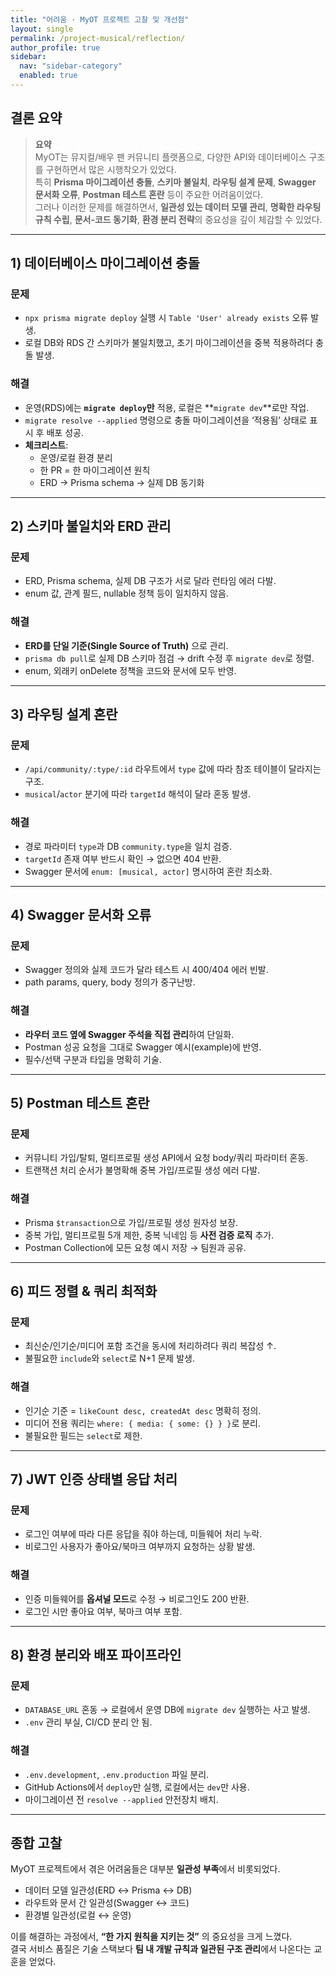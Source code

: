 ```yaml
---
title: "어려움 · MyOT 프로젝트 고찰 및 개선점"
layout: single
permalink: /project-musical/reflection/
author_profile: true
sidebar:
  nav: "sidebar-category"
  enabled: true
---
```


## 결론 요약

> **요약**  
> MyOT는 뮤지컬/배우 팬 커뮤니티 플랫폼으로, 다양한 API와 데이터베이스 구조를 구현하면서 많은 시행착오가 있었다.  
> 특히 **Prisma 마이그레이션 충돌**, **스키마 불일치**, **라우팅 설계 문제**, **Swagger 문서화 오류**, **Postman 테스트 혼란** 등이 주요한 어려움이었다.  
> 그러나 이러한 문제를 해결하면서, **일관성 있는 데이터 모델 관리**, **명확한 라우팅 규칙 수립**, **문서-코드 동기화**, **환경 분리 전략**의 중요성을 깊이 체감할 수 있었다.  

---

## 1) 데이터베이스 마이그레이션 충돌

### 문제
- `npx prisma migrate deploy` 실행 시 `Table 'User' already exists` 오류 발생.  
- 로컬 DB와 RDS 간 스키마가 불일치했고, 초기 마이그레이션을 중복 적용하려다 충돌 발생.

### 해결
- 운영(RDS)에는 **`migrate deploy`만** 적용, 로컬은 **`migrate dev`**로만 작업.  
- `migrate resolve --applied` 명령으로 충돌 마이그레이션을 ‘적용됨’ 상태로 표시 후 배포 성공.  
- **체크리스트**:  
  - 운영/로컬 환경 분리  
  - 한 PR = 한 마이그레이션 원칙  
  - ERD → Prisma schema → 실제 DB 동기화  

---

## 2) 스키마 불일치와 ERD 관리

### 문제
- ERD, Prisma schema, 실제 DB 구조가 서로 달라 런타임 에러 다발.  
- enum 값, 관계 필드, nullable 정책 등이 일치하지 않음.

### 해결
- **ERD를 단일 기준(Single Source of Truth)** 으로 관리.  
- `prisma db pull`로 실제 DB 스키마 점검 → drift 수정 후 `migrate dev`로 정렬.  
- enum, 외래키 onDelete 정책을 코드와 문서에 모두 반영.  

---

## 3) 라우팅 설계 혼란

### 문제
- `/api/community/:type/:id` 라우트에서 `type` 값에 따라 참조 테이블이 달라지는 구조.  
- `musical`/`actor` 분기에 따라 `targetId` 해석이 달라 혼동 발생.

### 해결
- 경로 파라미터 `type`과 DB `community.type`을 일치 검증.  
- `targetId` 존재 여부 반드시 확인 → 없으면 404 반환.  
- Swagger 문서에 `enum: [musical, actor]` 명시하여 혼란 최소화.  

---

## 4) Swagger 문서화 오류

### 문제
- Swagger 정의와 실제 코드가 달라 테스트 시 400/404 에러 빈발.  
- path params, query, body 정의가 중구난방.

### 해결
- **라우터 코드 옆에 Swagger 주석을 직접 관리**하여 단일화.  
- Postman 성공 요청을 그대로 Swagger 예시(example)에 반영.  
- 필수/선택 구분과 타입을 명확히 기술.  

---

## 5) Postman 테스트 혼란

### 문제
- 커뮤니티 가입/탈퇴, 멀티프로필 생성 API에서 요청 body/쿼리 파라미터 혼동.  
- 트랜잭션 처리 순서가 불명확해 중복 가입/프로필 생성 에러 다발.

### 해결
- Prisma `$transaction`으로 가입/프로필 생성 원자성 보장.  
- 중복 가입, 멀티프로필 5개 제한, 중복 닉네임 등 **사전 검증 로직** 추가.  
- Postman Collection에 모든 요청 예시 저장 → 팀원과 공유.  

---

## 6) 피드 정렬 & 쿼리 최적화

### 문제
- 최신순/인기순/미디어 포함 조건을 동시에 처리하려다 쿼리 복잡성 ↑.  
- 불필요한 `include`와 `select`로 N+1 문제 발생.

### 해결
- 인기순 기준 = `likeCount desc, createdAt desc` 명확히 정의.  
- 미디어 전용 쿼리는 `where: { media: { some: {} } }`로 분리.  
- 불필요한 필드는 `select`로 제한.  

---

## 7) JWT 인증 상태별 응답 처리

### 문제
- 로그인 여부에 따라 다른 응답을 줘야 하는데, 미들웨어 처리 누락.  
- 비로그인 사용자가 좋아요/북마크 여부까지 요청하는 상황 발생.

### 해결
- 인증 미들웨어를 **옵셔널 모드**로 수정 → 비로그인도 200 반환.  
- 로그인 시만 좋아요 여부, 북마크 여부 포함.  

---

## 8) 환경 분리와 배포 파이프라인

### 문제
- `DATABASE_URL` 혼동 → 로컬에서 운영 DB에 `migrate dev` 실행하는 사고 발생.  
- `.env` 관리 부실, CI/CD 분리 안 됨.

### 해결
- `.env.development`, `.env.production` 파일 분리.  
- GitHub Actions에서 `deploy`만 실행, 로컬에서는 `dev`만 사용.  
- 마이그레이션 전 `resolve --applied` 안전장치 배치.  

---

## 종합 고찰

MyOT 프로젝트에서 겪은 어려움들은 대부분 **일관성 부족**에서 비롯되었다.  
- 데이터 모델 일관성(ERD ↔ Prisma ↔ DB)  
- 라우트와 문서 간 일관성(Swagger ↔ 코드)  
- 환경별 일관성(로컬 ↔ 운영)  

이를 해결하는 과정에서, **“한 가지 원칙을 지키는 것”** 의 중요성을 크게 느꼈다.  
결국 서비스 품질은 기술 스택보다 **팀 내 개발 규칙과 일관된 구조 관리**에서 나온다는 교훈을 얻었다.  
